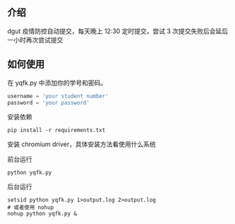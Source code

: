 ## 介绍

dgut 疫情防控自动提交，每天晚上 12:30 定时提交，尝试 3 次提交失败后会延后一小时再次尝试提交

## 如何使用

在 yqfk.py 中添加你的学号和密码。

```python
username = 'your student number'
password = 'your password'
```

安装依赖

```
pip install -r requirements.txt
```

安装 chromium driver，具体安装方法看使用什么系统

前台运行

```
python yqfk.py
```

后台运行

```shell
setsid python yqfk.py 1>output.log 2>output.log
# 或者使用 nohup
nohup python yqfk.py &
```

